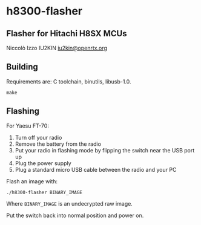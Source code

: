 # h8300-flasher
## Flasher for Hitachi H8SX MCUs

Niccolò Izzo IU2KIN <iu2kin@openrtx.org>

## Building

Requirements are: C toolchain, binutils, libusb-1.0.

```
make
```

## Flashing

For Yaesu FT-70:

1. Turn off your radio
1. Remove the battery from the radio
1. Put your radio in flashing mode by flipping the switch
near the USB port up
1. Plug the power supply
1. Plug a standard micro USB cable between the radio and your PC

Flash an image with:

```
./h8300-flasher BINARY_IMAGE
```

Where `BINARY_IMAGE` is an undecrypted raw image.

Put the switch back into normal position and power on.

